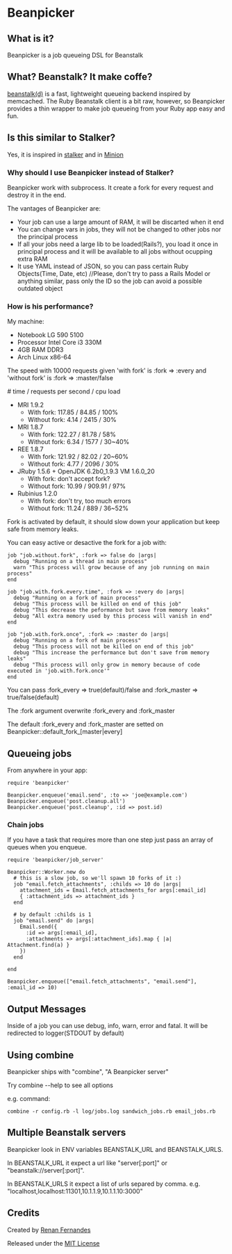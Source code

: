 # Beanpicker

## What is it?

Beanpicker is a job queueing DSL for Beanstalk

## What? Beanstalk? It make coffe?

[beanstalk(d)][beanstalk] is a fast, lightweight queueing backend inspired by memcached. The Ruby Beanstalk client is a bit raw, however, so Beanpicker provides a thin wrapper to make job queueing from your Ruby app easy and fun.

## Is this similar to Stalker?

Yes, it is inspired in [stalker][stalker] and in [Minion][minion]

### Why should I use Beanpicker instead of Stalker?

Beanpicker work with subprocess. It create a fork for every request and destroy it in the end.

The vantages of Beanpicker are:

*  Your job can use a large amount of RAM, it will be discarted when it end
*  You can change vars in jobs, they will not be changed to other jobs nor the principal process
*  If all your jobs need a large lib to be loaded(Rails?), you load it once in principal process and it will be available to all jobs without ocupping extra RAM
*  It use YAML instead of JSON, so you can pass certain Ruby Objects(Time, Date, etc) //Please, don't try to pass a Rails Model or anything similar, pass only the ID so the job can avoid a possible outdated object

### How is his performance?

My machine:

*  Notebook LG 590 5100
*  Processor Intel Core i3 330M
*  4GB RAM DDR3
*  Arch Linux x86-64

The speed with 10000 requests given 'with fork' is :fork => :every and 'without fork' is :fork => :master/false

\# time / requests per second / cpu load

*  MRI 1.9.2
   *  With fork: 117.85 / 84.85 / 100%
   *  Without fork: 4.14 / 2415 / 30%
*  MRI 1.8.7
   *  With fork: 122.27 / 81.78 / 58%
   *  Without fork: 6.34 / 1577 / 30~40%
*  REE 1.8.7
   *  With fork: 121.92 / 82.02 / 20~60%
   *  Without fork: 4.77 / 2096 / 30%
* JRuby 1.5.6 + OpenJDK 6.2b0\_1.9.3 VM 1.6.0\_20
   *  With fork: don't accept fork?
   *  Without fork: 10.99 / 909.91 / 97%
* Rubinius 1.2.0
   *  With fork: don't try, too much errors
   *  Without fork: 11.24 / 889 / 36~52%

Fork is activated by default, it should slow down your application but keep safe from memory leaks.

You can easy active or desactive the fork for a job with:

    job "job.without.fork", :fork => false do |args|
      debug "Running on a thread in main process"
      warn "This process will grow because of any job running on main process"
    end

    job "job.with.fork.every.time", :fork => :every do |args|
      debug "Running on a fork of main process"
      debug "This process will be killed on end of this job"
      debug "This decrease the peformance but save from memory leaks"
      debug "All extra memory used by this process will vanish in end"
    end

    job "job.with.fork.once", :fork => :master do |args|
      debug "Running on a fork of main process"
      debug "This process will not be killed on end of this job"
      debug "This increase the performance but don't save from memory leaks"
      debug "This process will only grow in memory because of code executed in 'job.with.fork.once'"
    end

You can pass :fork\_every => true(default)/false and :fork\_master => true/false(default)

The :fork argument overwrite :fork\_every and :fork\_master

The default :fork\_every and :fork\_master are setted on Beanpicker::default\_fork\_[master|every]

## Queueing jobs

From anywhere in your app:

    require 'beanpicker'

    Beanpicker.enqueue('email.send', :to => 'joe@example.com')
    Beanpicker.enqueue('post.cleanup.all')
    Beanpicker.enqueue('post.cleanup', :id => post.id)

### Chain jobs

If you have a task that requires more than one step just pass an array of queues when you enqueue.

    require 'beanpicker/job_server'

    Beanpicker::Worker.new do
      # this is a slow job, so we'll spawn 10 forks of it :)
      job "email.fetch_attachments", :childs => 10 do |args|
        attachment_ids = Email.fetch_attachments_for args[:email_id]
        { :attachment_ids => attachment_ids }
      end
      
      # by default :childs is 1
      job "email.send" do |args|
        Email.send({
          :id => args[:email_id],
          :attachments => args[:attachment_ids].map { |a| Attachment.find(a) }
        })
      end

    end

    Beanpicker.enqueue(["email.fetch_attachments", "email.send"], :email_id => 10)


## Output Messages

Inside of a job you can use debug, info, warn, error and fatal. It will be redirected to logger(STDOUT by default)

## Using combine

Beanpicker ships with "combine", "A Beanpicker server"

Try combine --help to see all options

e.g. command:

    combine -r config.rb -l log/jobs.log sandwich_jobs.rb email_jobs.rb


## Multiple Beanstalk servers

Beanpicker look in ENV variables BEANSTALK\_URL and BEANSTALK\_URLS.

In BEANSTALK\_URL it expect a url like "server[:port]" or "beanstalk://server[:port]".

In BEANSTALK\_URLS it expect a list of urls separed by comma. e.g. "localhost,localhost:11301,10.1.1.9,10.1.1.10:3000"

## Credits

Created by [Renan Fernandes][renan-website]

Released under the [MIT License][license]

[beanstalk]: http://kr.github.com/beanstalkd/ "Beanstalk" 
[stalker]: http://github.com/adamwiggins/stalker "Stalker"
[minion]: http://github.com/orionz/minion "Minion"
[license]: http://www.opensource.org/licenses/mit-license.php "MIT License"
[renan-website]: http://renanfernandes.com.br "Author's Website"
